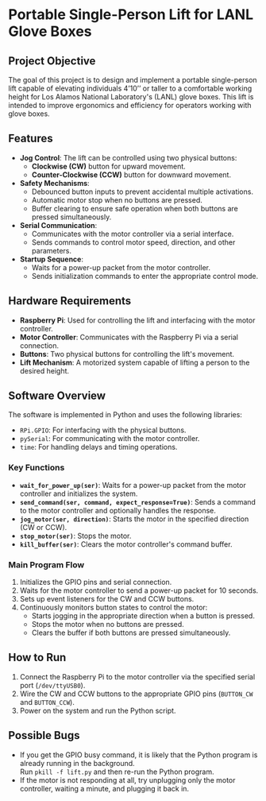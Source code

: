 # Portable Single-Person Lift for LANL Glove Boxes

## Project Objective

The goal of this project is to design and implement a portable single-person lift capable of elevating individuals 4’10’’ or taller to a comfortable working height for Los Alamos National Laboratory's (LANL) glove boxes. This lift is intended to improve ergonomics and efficiency for operators working with glove boxes.

## Features

- **Jog Control**: The lift can be controlled using two physical buttons:
    - **Clockwise (CW)** button for upward movement.
    - **Counter-Clockwise (CCW)** button for downward movement.
- **Safety Mechanisms**:
    - Debounced button inputs to prevent accidental multiple activations.
    - Automatic motor stop when no buttons are pressed.
    - Buffer clearing to ensure safe operation when both buttons are pressed simultaneously.
- **Serial Communication**:
    - Communicates with the motor controller via a serial interface.
    - Sends commands to control motor speed, direction, and other parameters.
- **Startup Sequence**:
    - Waits for a power-up packet from the motor controller.
    - Sends initialization commands to enter the appropriate control mode.

## Hardware Requirements

- **Raspberry Pi**: Used for controlling the lift and interfacing with the motor controller.
- **Motor Controller**: Communicates with the Raspberry Pi via a serial connection.
- **Buttons**: Two physical buttons for controlling the lift's movement.
- **Lift Mechanism**: A motorized system capable of lifting a person to the desired height.

## Software Overview

The software is implemented in Python and uses the following libraries:
- `RPi.GPIO`: For interfacing with the physical buttons.
- `pySerial`: For communicating with the motor controller.
- `time`: For handling delays and timing operations.

### Key Functions

- **`wait_for_power_up(ser)`**: Waits for a power-up packet from the motor controller and initializes the system.
- **`send_command(ser, command, expect_response=True)`**: Sends a command to the motor controller and optionally handles the response.
- **`jog_motor(ser, direction)`**: Starts the motor in the specified direction (CW or CCW).
- **`stop_motor(ser)`**: Stops the motor.
- **`kill_buffer(ser)`**: Clears the motor controller's command buffer.

### Main Program Flow

1. Initializes the GPIO pins and serial connection.
2. Waits for the motor controller to send a power-up packet for 10 seconds.
3. Sets up event listeners for the CW and CCW buttons.
4. Continuously monitors button states to control the motor:
     - Starts jogging in the appropriate direction when a button is pressed.
     - Stops the motor when no buttons are pressed.
     - Clears the buffer if both buttons are pressed simultaneously.

## How to Run

1. Connect the Raspberry Pi to the motor controller via the specified serial port (`/dev/ttyUSB0`).
2. Wire the CW and CCW buttons to the appropriate GPIO pins (`BUTTON_CW` and `BUTTON_CCW`).
3. Power on the system and run the Python script.

## Possible Bugs

- If you get the GPIO busy command, it is likely that the Python program is already running in the background.  
    Run `pkill -f lift.py` and then re-run the Python program.
- If the motor is not responding at all, try unplugging only the motor controller, waiting a minute, and plugging it back in.